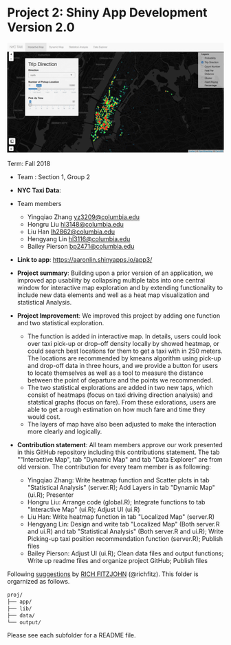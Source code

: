 # Project 2: Shiny App Development Version 2.0

![screenshot](data/screenshot.png)

Term: Fall 2018

+ Team : Section 1, Group 2
+ **NYC Taxi Data**: 
+ Team members
	+ Yingqiao Zhang yz3209@columbia.edu
	+ Hongru Liu hl3148@columbia.edu
	+ Liu Han lh2862@columbia.edu
	+ Hengyang Lin hl3116@columbia.edu
	+ Bailey Pierson bp2471@columbia.edu

+ **Link to app**:
 https://aaronlin.shinyapps.io/app3/

+ **Project summary**: Building upon a prior version of an application, we improved app usability by collapsing multiple tabs into one central window for interactive map exploration and by extending functionality to include new data elements and well as a heat map visualization and statistical Analysis.

+ **Project Improvement**: We improved this project by adding one function and two statistical exploration. 
  + The function is added in interactive map. In details, users could look over taxi pick-up or drop-off density locally by showed heatmap, or could search best locations for them to get a taxi with in 250 meters. The locations are recommended by kmeans algorithm using pick-up and drop-off data in three hours, and we provide a button for users to locate themselves as well as a tool to measure the distance between the point of departure and the points we recommended. 
  + The two statistical explorations are added in two new taps, which consist of heatmaps (focus on taxi driving direction analysis) and statstical graphs (focus on fare). From these exlorations, users are able to get a rough estimation on how much fare and time they would cost. 
  + The layers of map have also been adjusted to make the interaction more clearly and logically.

+ **Contribution statement**: All team members approve our work presented in this GitHub repository including this contributions statement. The tab ""Interactive Map", tab "Dynamic Map" and tab "Data Explorer" are from old version. The contribution for every team member is as following:
	+ Yingqiao Zhang: Write heatmap function and Scatter plots in tab "Statistical Analysis" (server.R); Add Layers in tab "Dynamic Map" (ui.R); Presenter
	+ Hongru Liu: Arrange code (global.R); Integrate functions to tab "Interactive Map" (ui.R); Adjust UI (ui.R)
	+ Liu Han: Write heatmap function in tab "Localized Map" (server.R)
	+ Hengyang Lin: Design and write tab "Localized Map" (Both server.R and ui.R) and tab "Statistical Analysis" (Both server.R and ui.R); Write Picking-up taxi position recommendation function (server.R); Publish files
	+ Bailey Pierson: Adjust UI (ui.R); Clean data files and output functions; Write up readme files and organize project GitHub; Publish files
	
Following [suggestions](http://nicercode.github.io/blog/2013-04-05-projects/) by [RICH FITZJOHN](http://nicercode.github.io/about/#Team) (@richfitz). This folder is orgarnized as follows.

```
proj/
├── app/
├── lib/
├── data/
└── output/
```

Please see each subfolder for a README file.

